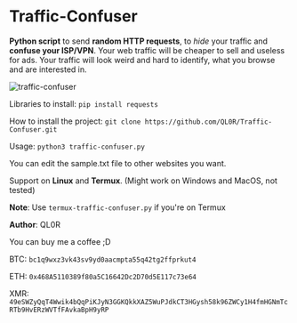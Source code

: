 # Traffic-Confuser

**Python script** to send **random HTTP requests**, to *hide* your traffic and **confuse your ISP/VPN**. Your web traffic will be cheaper to sell and useless for ads. Your traffic will look weird and hard to identify, what you browse and are interested in.

![traffic-confuser](https://user-images.githubusercontent.com/84932430/126857034-96fc345b-7d71-403b-b1fd-63af2860585b.GIF)


Libraries to install: `pip install requests`

How to install the project: `git clone https://github.com/QL0R/Traffic-Confuser.git`

Usage: `python3 traffic-confuser.py`

You can edit the sample.txt file to other websites you want.

Support on **Linux** and **Termux**. (Might work on Windows and MacOS, not tested)

**Note**: Use `termux-traffic-confuser.py` if you're on Termux

**Author**: QL0R

You can buy me a coffee ;D 

BTC: `bc1q9wxz3vk43sv9yd0aacmpta55q42tg2ffprkut4` 

ETH: `0x468A5110389f80a5C16642Dc2D70d5E117c73e64`

XMR: `49eSWZyQqT4Wwik4bQqPiKJyN3GGKQkkXAZ5WuPJdkCT3HGysh58k96ZWCy1H4fmHGNmTcRTb9HvERzWVTfFAvkaBpH9yRP`
